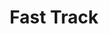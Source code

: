 ---
layout: term
title: 'Fast Track'
name: fast-track
description: "Remontée d'un ticket (triche, suppression de portail, etc.) auprès de Niantic par un <a href=\"#trusted-reporter\">Trusted Reporter</a> pour accélerer la procédure."
---
